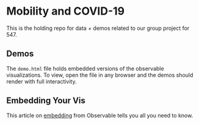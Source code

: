# Mobility and COVID-19

This is the holding repo for data + demos related to our group project for 547.

## Demos

The `demo.html` file holds embedded versions of the observable visualizations. To view, open the file in any browser and the demos should render with full interactivity.

## Embedding Your Vis

This article on [embedding](https://observablehq.com/@observablehq/introduction-to-embedding) from Observable tells you all you need to know.
